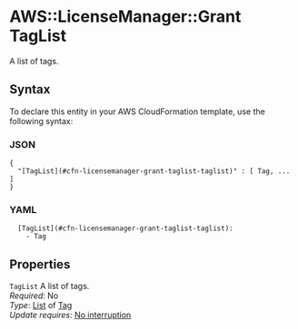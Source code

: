 # AWS::LicenseManager::Grant TagList<a name="aws-properties-licensemanager-grant-taglist"></a>

A list of tags\.

## Syntax<a name="aws-properties-licensemanager-grant-taglist-syntax"></a>

To declare this entity in your AWS CloudFormation template, use the following syntax:

### JSON<a name="aws-properties-licensemanager-grant-taglist-syntax.json"></a>

```
{
  "[TagList](#cfn-licensemanager-grant-taglist-taglist)" : [ Tag, ... ]
}
```

### YAML<a name="aws-properties-licensemanager-grant-taglist-syntax.yaml"></a>

```
  [TagList](#cfn-licensemanager-grant-taglist-taglist): 
    - Tag
```

## Properties<a name="aws-properties-licensemanager-grant-taglist-properties"></a>

`TagList`  <a name="cfn-licensemanager-grant-taglist-taglist"></a>
A list of tags\.  
*Required*: No  
*Type*: [List](#aws-properties-licensemanager-grant-taglist) of [Tag](#aws-properties-licensemanager-grant-taglist)  
*Update requires*: [No interruption](https://docs.aws.amazon.com/AWSCloudFormation/latest/UserGuide/using-cfn-updating-stacks-update-behaviors.html#update-no-interrupt)